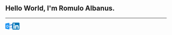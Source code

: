 ## Hello World, I'm Romulo Albanus.
<hr/>
<img align="left" alt="romuloaalbanus | Outlook" width="22px" src="./outlook.png" />
<img align="left" alt="romulo-albanus | LinkedIn" width="22px" src="./linkedin.png" />


<!--
**romuloaalbanus/romuloaalbanus** is a ✨ _special_ ✨ repository because its `README.md` (this file) appears on your GitHub profile.

Here are some ideas to get you started:

- 🔭 I’m currently working on ...
- 🌱 I’m currently learning ...
- 👯 I’m looking to collaborate on ...
- 🤔 I’m looking for help with ...
- 💬 Ask me about ...
- 📫 How to reach me: ...
- 😄 Pronouns: ...
- ⚡ Fun fact: ...
-->
